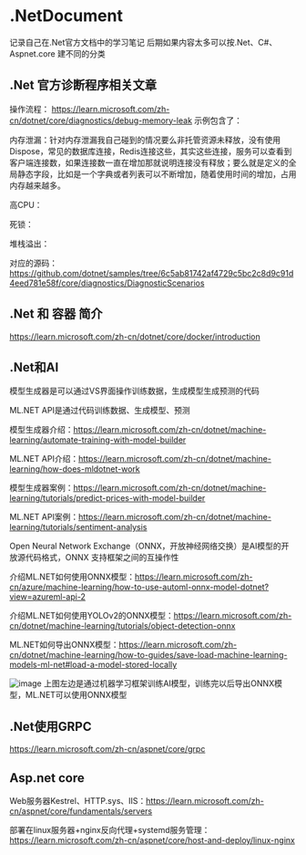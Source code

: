# .NetDocument

记录自己在.Net官方文档中的学习笔记
后期如果内容太多可以按.Net、C#、Aspnet.core 建不同的分类

## .Net 官方诊断程序相关文章

操作流程： https://learn.microsoft.com/zh-cn/dotnet/core/diagnostics/debug-memory-leak
示例包含了：

内存泄漏：针对内存泄漏我自己碰到的情况要么非托管资源未释放，没有使用Dispose，常见的数据库连接，Redis连接这些，其实这些连接，服务可以查看到客户端连接数，如果连接数一直在增加那就说明连接没有释放；要么就是定义的全局静态字段，比如是一个字典或者列表可以不断增加，随着使用时间的增加，占用内存越来越多。

高CPU：

死锁：

堆栈溢出：

对应的源码： https://github.com/dotnet/samples/tree/6c5ab81742af4729c5bc2c8d9c91d4eed781e58f/core/diagnostics/DiagnosticScenarios

## .Net 和 容器 简介
https://learn.microsoft.com/zh-cn/dotnet/core/docker/introduction

## .Net和AI
模型生成器是可以通过VS界面操作训练数据，生成模型生成预测的代码

ML.NET API是通过代码训练数据、生成模型、预测

模型生成器介绍：https://learn.microsoft.com/zh-cn/dotnet/machine-learning/automate-training-with-model-builder

ML.NET API介绍：https://learn.microsoft.com/zh-cn/dotnet/machine-learning/how-does-mldotnet-work

模型生成器案例：https://learn.microsoft.com/zh-cn/dotnet/machine-learning/tutorials/predict-prices-with-model-builder

ML.NET API案例：https://learn.microsoft.com/zh-cn/dotnet/machine-learning/tutorials/sentiment-analysis

Open Neural Network Exchange（ONNX，开放神经网络交换）是AI模型的开放源代码格式，ONNX 支持框架之间的互操作性

介绍ML.NET如何使用ONNX模型：https://learn.microsoft.com/zh-cn/azure/machine-learning/how-to-use-automl-onnx-model-dotnet?view=azureml-api-2

介绍ML.NET如何使用YOLOv2的ONNX模型：https://learn.microsoft.com/zh-cn/dotnet/machine-learning/tutorials/object-detection-onnx

ML.NET如何导出ONNX模型：https://learn.microsoft.com/zh-cn/dotnet/machine-learning/how-to-guides/save-load-machine-learning-models-ml-net#load-a-model-stored-locally

![image](https://github.com/liupade40/.NetDocument/assets/32723645/d0750477-5748-4ba2-a48d-7c683f13a8ec)
上图左边是通过机器学习框架训练AI模型，训练完以后导出ONNX模型，ML.NET可以使用ONNX模型

## .Net使用GRPC
https://learn.microsoft.com/zh-cn/aspnet/core/grpc

## Asp.net core
Web服务器Kestrel、HTTP.sys、IIS：https://learn.microsoft.com/zh-cn/aspnet/core/fundamentals/servers

部署在linux服务器+nginx反向代理+systemd服务管理：https://learn.microsoft.com/zh-cn/aspnet/core/host-and-deploy/linux-nginx

